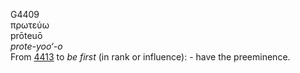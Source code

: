 G4409  
πρωτεύω  
prōteuō  
*prote-yoo‘-o*  
From [4413](g4413) to *be* *first* (in rank or influence): - have the
preeminence.  
